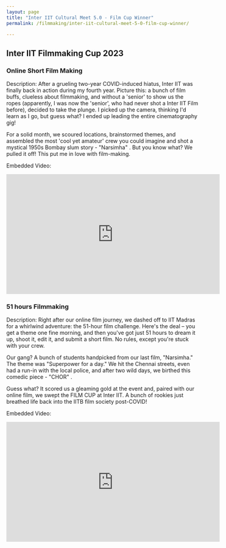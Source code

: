 ```yaml
---
layout: page
title: "Inter IIT Cultural Meet 5.0 - Film Cup Winner"
permalink: /filmmaking/inter-iit-cultural-meet-5-0-film-cup-winner/

---
```


## Inter IIT Filmmaking Cup 2023

### Online Short Film Making

Description: After a grueling two-year COVID-induced hiatus, Inter IIT was finally back in action during my fourth year. Picture this: a bunch of film buffs, clueless about filmmaking, and without a 'senior' to show us the ropes (apparently, I was now the 'senior', who had never shot a Inter IIT Film before), decided to take the plunge. I picked up the camera, thinking I'd learn as I go, but guess what? I ended up leading the entire cinematography gig!

For a solid month, we scoured locations, brainstormed themes, and assembled the most 'cool yet amateur' crew you could imagine and shot a mystical 1950s Bombay slum story - "Narsimha" . But you know what? We pulled it off! This put me in love with film-making.

Embedded Video:
<iframe width="560" height="315" src="https://www.youtube.com/watch?v=1e0LbLwp89U" frameborder="0" allowfullscreen></iframe>

### 51 hours Filmmaking

Description: Right after our online film journey, we dashed off to IIT Madras for a whirlwind adventure: the 51-hour film challenge. Here's the deal – you get a theme one fine morning, and then you've got just 51 hours to dream it up, shoot it, edit it, and submit a short film. No rules, except you're stuck with your crew.

Our gang? A bunch of students handpicked from our last film, "Narsimha." The theme was "Superpower for a day." We hit the Chennai streets, even had a run-in with the local police, and after two wild days, we birthed this comedic piece - "CHOR" .

Guess what? It scored us a gleaming gold at the event and, paired with our online film, we swept the FILM CUP at Inter IIT. A bunch of rookies just breathed life back into the IITB film society post-COVID!

Embedded Video:
<iframe width="560" height="315" src="https://www.youtube.com/watch?v=4DbHJ2F3q3E" frameborder="0" allowfullscreen></iframe>
